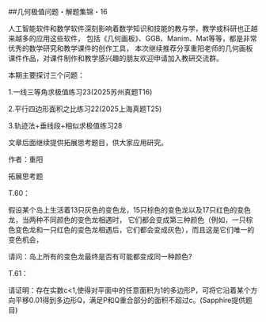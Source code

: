 ##几何极值问题・解题集锦・16

人工智能软件和数学软件深刻影响着数学知识和技能的教与学，教学或科研也正越来越多的应用这些软件，
包括《几何画板》、GGB、Manim、Mat等等，都是非常优秀的数学研究和教学课件的创作工具，
本次继续推荐分享重阳老师的几何画板课件作品，对课件制作和教学感兴趣的朋友欢迎申请加入教研交流群。

本期主要探讨三个问题：

1.一线三等角求极值练习23(2025苏州真题T16)

2.平行四边形面积之比练习22(2025上海真题T25)

3.轨迹法+垂线段+相似求极值练习28

文章后面继续提供拓展思考题目，供大家应用研究。

作者：重阳

拓展思考题

T.60：

假设某个岛上⽣活着13只灰⾊的变⾊⻰，15只棕⾊的变⾊⻰以及17只红⾊的变⾊⻰，当两种不同颜⾊的变⾊⻰相遇时，
它们都会变成第三种颜⾊（例如，⼀只棕⾊变⾊⻰和⼀只红⾊的变⾊⻰相遇后，它们都会变成灰⾊），⽽且这是它们唯⼀的变⾊机会，

请问：岛上所有的变⾊⻰最终是否有可能都变成同⼀种颜⾊?

T.61：

请证明：存在实数c<1,使得对平面中的任意面积为1的多边形P，可将它沿着某个方向平移0.01得到多边形Q，满足P和Q重合部分的面积不超过c。(Sapphire提供题目)
